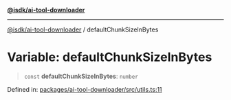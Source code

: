 [**@isdk/ai-tool-downloader**](../README.md)

***

[@isdk/ai-tool-downloader](../globals.md) / defaultChunkSizeInBytes

# Variable: defaultChunkSizeInBytes

> `const` **defaultChunkSizeInBytes**: `number`

Defined in: [packages/ai-tool-downloader/src/utils.ts:11](https://github.com/isdk/ai-tool-download.js/blob/9e1990e4a372ec30be96b98684d0c457e02ab7f5/src/utils.ts#L11)
